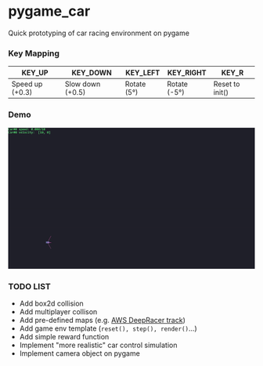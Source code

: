 # pygame_car
Quick prototyping of car racing environment on pygame

### Key Mapping
KEY_UP | KEY_DOWN | KEY_LEFT | KEY_RIGHT | KEY_R |
--- | --- | --- | --- |--- |
Speed up (+0.3)| Slow down (+0.5) | Rotate (5°) | Rotate (-5°) | Reset to init()|

### Demo
![Demo](./img/demo.gif)

### TODO LIST
- Add box2d collision
- Add multiplayer collison
- Add pre-defined maps (e.g. <a href="https://docs.aws.amazon.com/deepracer/latest/developerguide/deepracer-track-examples.html">AWS DeepRacer track</a>)
- Add game env template (`reset(), step(), render()`...)
- Add simple reward function
- Implement "more realistic" car control simulation
- Implement camera object on pygame
